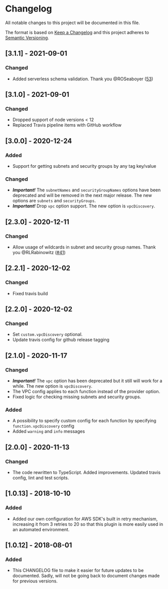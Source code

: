 # Changelog
All notable changes to this project will be documented in this file.

The format is based on [Keep a Changelog](http://keepachangelog.com/en/1.0.0/)
and this project adheres to [Semantic Versioning](http://semver.org/spec/v2.0.0.html).

## [3.1.1] - 2021-09-01
### Changed
- Added serverless schema validation. Thank you @ROSeaboyer ([53](https://github.com/amplify-education/serverless-vpc-discovery/pull/53))

## [3.1.0] - 2021-09-01
### Changed
- Dropped support of node versions < 12
- Replaced Travis pipeline items with GitHub workflow

## [3.0.0] - 2020-12-24
### Added
- Support for getting subnets and security groups by any tag key/value  
### Changed
- ***Important!*** The `subnetNames` and `securityGroupNames` options have been deprecated and will be removed in the next major release. The new options are `subnets` and `securityGroups`.
- ***Important!*** Drop `vpc` option support. The new option is `vpcDiscovery`.

## [2.3.0] - 2020-12-11
### Changed
- Allow usage of wildcards in subnet and security group names. Thank you @RLRabinowitz ([#41](https://github.com/amplify-education/serverless-vpc-discovery/pull/41))

## [2.2.1] - 2020-12-02
### Changed
- Fixed travis build

## [2.2.0] - 2020-12-02
### Changed
- Set `custom.vpcDiscovery` optional.
- Update travis config for github release tagging

## [2.1.0] - 2020-11-17
### Changed
- ***Important!*** The `vpc` option has been deprecated but it still will work for a while. The new option is `vpcDiscovery`.
- The VPC config applies to each function instead of the provider option.
- Fixed logic for checking missing subnets and security groups.
### Added
- A possibility to specify custom config for each function by specifying `function.vpcDiscovery` config
- Added `warning` and `info` messages

## [2.0.0] - 2020-11-13
### Changed
- The code rewritten to TypeScript. Added improvements. Updated travis config, lint and test scripts.

## [1.0.13] - 2018-10-10
### Added
- Added our own configuration for AWS SDK's built in retry mechanism, increasing it from 3 retries to 20 so that this plugin is more easily used in an automated environment.

## [1.0.12] - 2018-08-01
### Added
- This CHANGELOG file to make it easier for future updates to be documented. Sadly, will not be going back to document changes made for previous versions.
